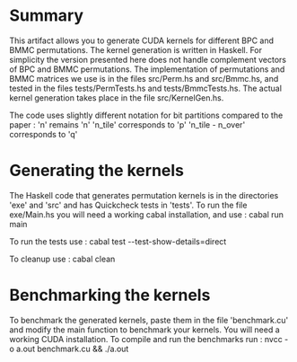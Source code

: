 # Summary

This artifact allows you to generate CUDA kernels for different BPC and BMMC permutations. The kernel generation is written in Haskell. For simplicity the version presented here does not handle complement vectors of BPC and BMMC permutations. The implementation of permutations and BMMC matrices we use is in the files src/Perm.hs and src/Bmmc.hs, and tested in the files tests/PermTests.hs and tests/BmmcTests.hs. The actual kernel generation takes place in the file src/KernelGen.hs. 

The code uses slightly different notation for bit partitions compared to the paper : 
  'n' remains 'n'
  'n_tile' corresponds to 'p'
  'n_tile - n_over' corresponds to 'q'

# Generating the kernels

The Haskell code that generates permutation kernels is in the directories 'exe' and 'src' and has Quickcheck tests in 'tests'. To run the file exe/Main.hs you will need a working cabal installation, and use : cabal run main

To run the tests use : cabal test --test-show-details=direct

To cleanup use : cabal clean

# Benchmarking the kernels

To benchmark the generated kernels, paste them in the file 'benchmark.cu' and modify the main function to benchmark your kernels. You will need a working CUDA installation. To compile and run the benchmarks run :
nvcc -o a.out benchmark.cu && ./a.out


